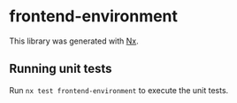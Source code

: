 # frontend-environment

This library was generated with [Nx](https://nx.dev).

## Running unit tests

Run `nx test frontend-environment` to execute the unit tests.
